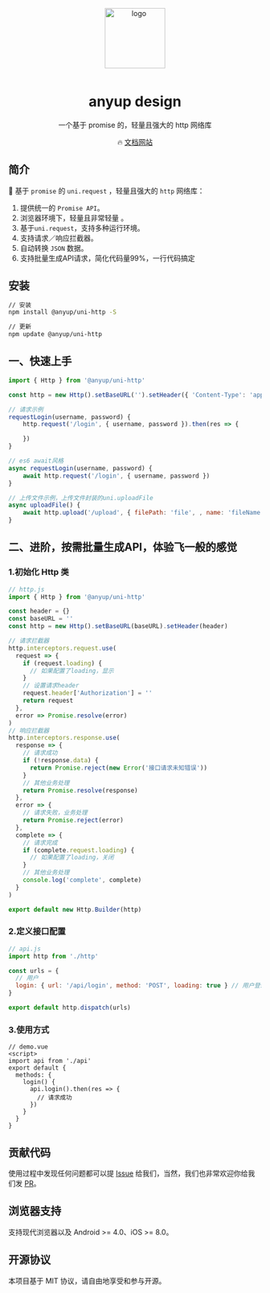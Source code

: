 <p align="center">
    <img alt="logo" src="https://www.anyup.cn/static/anyup/images/logo.png" width="120" style="margin-bottom: 10px;">
</p>

<h1 align="center">anyup design</h1>

<p align="center">一个基于 promise 的，轻量且强大的 http 网络库</p>

<p align="center">
  🔥 <a href="https://www.anyup.cn/docs/zh/js/http.html">文档网站</a>
</p>

## 简介

🚀 基于 `promise` 的 `uni.request` ，轻量且强大的 `http` 网络库：

1. 提供统一的 `Promise API`。
2. 浏览器环境下，轻量且非常轻量 。
3. 基于`uni.request`，支持多种运行环境。
4. 支持请求／响应拦截器。
5. 自动转换 `JSON` 数据。
6. 支持批量生成API请求，简化代码量99%，一行代码搞定

## 安装

```bash
// 安装
npm install @anyup/uni-http -S

// 更新
npm update @anyup/uni-http
```

## 一、快速上手

```js
import { Http } from '@anyup/uni-http'

const http = new Http().setBaseURL('').setHeader({ 'Content-Type': 'application/json;charset=UTF-8' })

// 请求示例
requestLogin(username, password) {
	http.request('/login', { username, password }).then(res => {

	})
}

// es6 await风格
async requestLogin(username, password) {
	await http.request('/login', { username, password })
}

// 上传文件示例，上传文件封装的uni.uploadFile
async uploadFile() {
	await http.upload('/upload', { filePath: 'file', , name: 'fileName', formData: {} } )
}
```

## 二、进阶，按需批量生成API，体验飞一般的感觉

### 1.初始化 Http 类

```js
// http.js
import { Http } from '@anyup/uni-http'

const header = {}
const baseURL = ''
const http = new Http().setBaseURL(baseURL).setHeader(header)

// 请求拦截器
http.interceptors.request.use(
  request => {
    if (request.loading) {
      // 如果配置了loading，显示
    }
    // 设置请求header
    request.header['Authorization'] = ''
    return request
  },
  error => Promise.resolve(error)
)
// 响应拦截器
http.interceptors.response.use(
  response => {
    // 请求成功
    if (!response.data) {
      return Promise.reject(new Error('接口请求未知错误'))
    }
    // 其他业务处理
    return Promise.resolve(response)
  },
  error => {
    // 请求失败，业务处理
    return Promise.reject(error)
  },
  complete => {
    // 请求完成
    if (complete.request.loading) {
      // 如果配置了loading，关闭
    }
    // 其他业务处理
    console.log('complete', complete)
  }
)

export default new Http.Builder(http)
```

### 2.定义接口配置

```js
// api.js
import http from './http'

const urls = {
  // 用户
  login: { url: '/api/login', method: 'POST', loading: true } // 用户登录
}

export default http.dispatch(urls)
```

### 3.使用方式

```vue
// demo.vue
<script>
import api from './api'
export default {
  methods: {
    login() {
      api.login().then(res => {
        // 请求成功
      })
    }
  }
}
```

## 贡献代码

使用过程中发现任何问题都可以提 [Issue](https://gitee.com/anyup/uni-http/issues) 给我们，当然，我们也非常欢迎你给我们发 [PR](https://gitee.com/anyup/uni-http/pulls)。

## 浏览器支持

支持现代浏览器以及 Android >= 4.0、iOS >= 8.0。

## 开源协议

本项目基于 MIT 协议，请自由地享受和参与开源。
